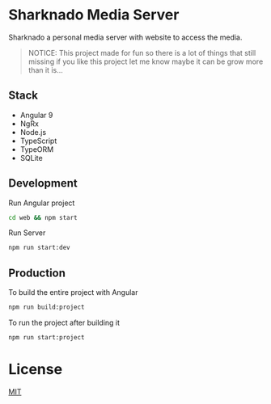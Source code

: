 # Sharknado Media Server

Sharknado a personal media server with website to access the media.

> NOTICE: This project made for fun so there is a lot of things that still missing if you like this project let me know maybe it can be grow more than it is...

## Stack

* Angular 9
* NgRx
* Node.js
* TypeScript
* TypeORM
* SQLite

## Development

Run Angular project

```bash
cd web && npm start
```

Run Server

```bash
npm run start:dev
```

## Production

To build the entire project with Angular

```bash
npm run build:project
```

To run the project after building it

```
npm run start:project
```

# License

[MIT](LICENSE)
